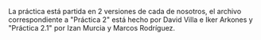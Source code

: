 La práctica está partida en 2 versiones de cada de nosotros, el archivo correspondiente a "Práctica 2" está hecho por David Villa e Iker Arkones y "Práctica 2.1" por Izan Murcia y Marcos Rodríguez.
